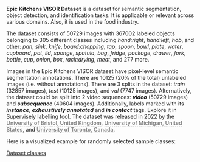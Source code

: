 **Epic Kitchens VISOR Dataset** is a dataset for semantic segmentation, object detection, and identification tasks. It is applicable or relevant across various domains. Also, it is used in the food industry. 

The dataset consists of 50729 images with 367002 labeled objects belonging to 305 different classes including *hand:right*, *hand:left*, *hob*, and other: *pan*, *sink*, *knife*, *board:chopping*, *tap*, *spoon*, *bowl*, *plate*, *water*, *cupboard*, *pot*, *lid*, *sponge*, *spatula*, *bag*, *fridge*, *package*, *drawer*, *fork*, *bottle*, *cup*, *onion*, *box*, *rack:drying*, *meat*, and 277 more.

Images in the Epic Kitchens VISOR dataset have pixel-level semantic segmentation annotations. There are 10125 (20% of the total) unlabeled images (i.e. without annotations). There are 3 splits in the dataset: *train* (32857 images), *test* (10125 images), and *val* (7747 images). Alternatively, the dataset could be split into 2 video sequences: ***video*** (50729 images) and ***subsequence*** (40604 images). Additionally, labels marked with its ***instance***, ***exhaustively annotated*** and ***in contact*** tags. Explore it in Supervisely labelling tool. The dataset was released in 2022 by the <span style="font-weight: 600; color: grey; border-bottom: 1px dashed #d3d3d3;">University of Bristol, United Kingdom</span>, <span style="font-weight: 600; color: grey; border-bottom: 1px dashed #d3d3d3;">University of Michigan, United States</span>, and <span style="font-weight: 600; color: grey; border-bottom: 1px dashed #d3d3d3;">University of Toronto, Canada</span>.

Here is a visualized example for randomly selected sample classes:

[Dataset classes](https://github.com/dataset-ninja/epic-kitchens-visor/raw/main/visualizations/classes_preview.webm)
